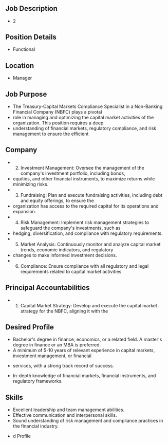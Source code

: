 # 

## Job Description

* 2

## Position Details

* Functional

## Location

* Manager

## Job Purpose

* The Treasury-Capital Markets Compliance Specialist in a Non-Banking Financial Company (NBFC) plays a pivotal
* role in managing and optimizing the capital market activities of the organization. This position requires a deep
* understanding of financial markets, regulatory compliance, and risk management to ensure the efficient

## Company

* 2. Investment Management: Oversee the management of the company's investment portfolio, including bonds,
* equities, and other financial instruments, to maximize returns while minimizing risks.
* 3. Fundraising: Plan and execute fundraising activities, including debt and equity offerings, to ensure the
* organization has access to the required capital for its operations and expansion.
* 4. Risk Management: Implement risk management strategies to safeguard the company's investments, such as
* hedging, diversification, and compliance with regulatory requirements.
* 5. Market Analysis: Continuously monitor and analyze capital market trends, economic indicators, and regulatory
* changes to make informed investment decisions.
* 6. Compliance: Ensure compliance with all regulatory and legal requirements related to capital market activities

## Principal Accountabilities

* 1. Capital Market Strategy: Develop and execute the capital market strategy for the NBFC, aligning it with the

## Desired Profile

- Bachelor's degree in finance, economics, or a related field. A master's degree in finance or an MBA is preferred.
- A minimum of 5-10 years of relevant experience in capital markets, investment management, or financial
* services, with a strong track record of success.
- In-depth knowledge of financial markets, financial instruments, and regulatory frameworks.

## Skills

- Excellent leadership and team management abilities.
- Effective communication and interpersonal skills.
- Sound understanding of risk management and compliance practices in the financial industry.
* d Profile
